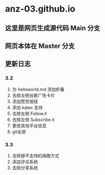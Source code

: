 # anz-03.github.io 
## 这里是网页生成源代码 Main 分支
## 网页本体在 Master 分支
## 更新日志
### 3.2
1. 为 helloworld.md 添加折叠
2. 去除左侧谷歌广告卡片
3. 添加赞赏按钮
4. 添加 katex 支持
5. 去除左侧 Follow.it
6. 去除左侧 Subscribe.it
7. 更改其他平台信息
8. git全部

### 3.3
1. 去除掉不支持的捐赠方式
2. 添加评论系统
3. 去除分享系统